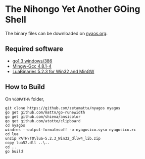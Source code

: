 The Nihongo Yet Another GOing Shell
===================================

The binary files can be downloaded on [nyaos.org](http://www.nyaos.org/index.cgi?p=NYAGOS).

Required software 
-----------------

* [go1.3 windows/386](http://golang.org)
* [Mingw-Gcc 4.8.1-4](http://mingw.org)
* [LuaBinaries 5.2.3 for Win32 and MinGW](http://luabinaries.sourceforge.net/index.html)

How to Build
------------

On `%GOPATH%` folder,

    git clone https://github.com/zetamatta/nyagos nyagos
    go get github.com/mattn/go-runewidth
    go get github.com/shiena/ansicolor 
    go get github.com/atotto/clipboard
    cd nyagos
    windres --output-format=coff -o nyagosico.syso nyagosico.rc
    cd lua
    unzip PATH\TO\lua-5.2.3_Win32_dllw4_lib.zip 
    copy lua52.dll ..\..
    cd ..
    go build
